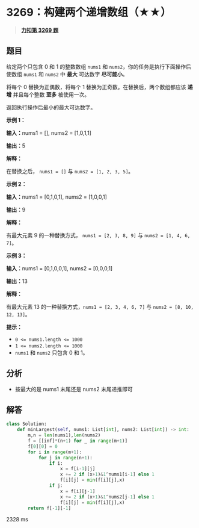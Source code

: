 # 3269：构建两个递增数组（★★）


> <u>**[力扣第 3269 题](https://leetcode.cn/problems/constructing-two-increasing-arrays/)**</u>

## 题目

<p>给定两个只包含 0 和 1 的整数数组 <code>nums1</code> 和 <code>nums2</code>，你的任务是执行下面操作后使数组 <code>nums1</code> 和 <code>nums2</code> 中 <strong>最大</strong> 可达数字 <strong>尽可能小</strong>。</p>

<p>将每个 0 替换为正偶数，将每个 1 替换为正奇数。在替换后，两个数组都应该 <strong>递增</strong> 并且每个整数 <strong>至多</strong> 被使用一次。</p>

<p>返回执行操作后最小的最大可达数字。</p>



<p><strong class="example">示例 1：</strong></p>

<div class="example-block">
<p><span class="example-io"><b>输入：</b>nums1 = [], nums2 = [1,0,1,1]</span></p>

<p><span class="example-io"><b>输出：</b>5</span></p>

<p><strong>解释：</strong></p>

<p>在替换之后， <code>nums1 = []</code> 与 <code>nums2 = [1, 2, 3, 5]</code>。</p>
</div>

<p><strong class="example">示例 2：</strong></p>

<div class="example-block">
<p><span class="example-io"><b>输入：</b>nums1 = [0,1,0,1], nums2 = [1,0,0,1]</span></p>

<p><span class="example-io"><b>输出：</b>9</span></p>

<p><strong>解释：</strong></p>

<p>有最大元素 9 的一种替换方式， <code>nums1 = [2, 3, 8, 9]</code> 与 <code>nums2 = [1, 4, 6, 7]</code>。</p>
</div>

<p><strong class="example">示例 3：</strong></p>

<div class="example-block">
<p><span class="example-io"><b>输入：</b>nums1 = [0,1,0,0,1], nums2 = [0,0,0,1]</span></p>

<p><span class="example-io"><b>输出：</b>13</span></p>

<p><strong>解释：</strong></p>

<p>有最大元素 13 的一种替换方式，<code>nums1 = [2, 3, 4, 6, 7]</code> 与 <code>nums2 = [8, 10, 12, 13]</code>。</p>
</div>



<p><strong>提示：</strong></p>

<ul>
<li><code>0 &lt;= nums1.length &lt;= 1000</code></li>
<li><code>1 &lt;= nums2.length &lt;= 1000</code></li>
<li><code>nums1</code> 和 <code>nums2</code> 只包含 0 和 1。</li>
</ul>




## 分析

- 按最大的是 nums1 末尾还是 nums2 末尾递推即可

## 解答


```python
class Solution:
    def minLargest(self, nums1: List[int], nums2: List[int]) -> int:
        m,n = len(nums1),len(nums2)
        f = [[inf]*(n+1) for _ in range(m+1)]
        f[0][0] = 0
        for i in range(m+1):
            for j in range(n+1):
                if i:
                    x = f[i-1][j]
                    x += 2 if (x+1)&1^nums1[i-1] else 1
                    f[i][j] = min(f[i][j],x)
                if j:
                    x = f[i][j-1]
                    x += 2 if (x+1)&1^nums2[j-1] else 1
                    f[i][j] = min(f[i][j],x)
        return f[-1][-1]
```
2328 ms
